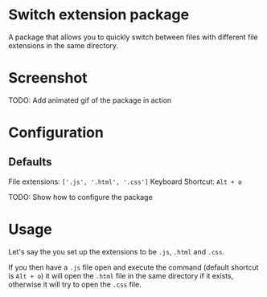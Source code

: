 # Switch extension package

A package that allows you to quickly switch between files with different file extensions in the same directory.

# Screenshot

TODO: Add animated gif of the package in action

# Configuration

## Defaults

File extensions: `['.js', '.html', '.css']`
Keyboard Shortcut: `Alt + o`

TODO: Show how to configure the package

# Usage

Let's say the you set up the extensions to be `.js`, `.html` and `.css`.

If you then have a `.js` file open and execute the command (default shortcut is `Alt + o`) it will open the `.html` file in the same directory if it exists, otherwise it will try to open the `.css` file.
